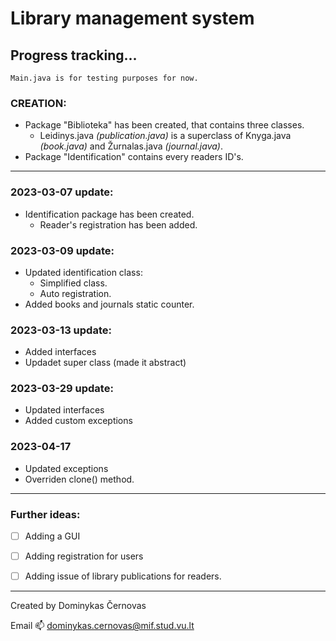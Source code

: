 # Library management system

Progress tracking...
---

`
Main.java is for testing purposes for now.
`

### CREATION:
- Package "Biblioteka" has been created, that contains three classes.
  - Leidinys.java *(publication.java)* is a superclass of Knyga.java *(book.java)* and Žurnalas.java *(journal.java)*.
- Package "Identification" contains every readers ID's.
---
### 2023-03-07 update: 
- Identification package has been created.
  - Reader's registration has been added.

### 2023-03-09 update:
- Updated identification class:
  - Simplified class.
  - Auto registration.
- Added books and journals static counter.

### 2023-03-13 update:
- Added interfaces
- Updadet super class (made it abstract)

### 2023-03-29 update:
- Updated interfaces
- Added custom exceptions

### 2023-04-17
- Updated exceptions
- Overriden clone() method.
---
### Further ideas:
- [ ] Adding a GUI
- [ ] Adding registration for users
- [ ] Adding issue of library publications for readers.


---
Created by Dominykas Černovas

Email 📫 dominykas.cernovas@mif.stud.vu.lt
